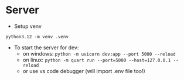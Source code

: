 

# Server
- Setup venv
```
python3.12 -m venv .venv
```
- To start the server for dev:
    - on windows: `python -m uvicorn dev:app --port 5000 --reload`
    - on linux: `python -m quart run --port=5000 --host=127.0.0.1 --reload`
    - or use vs code debugger (will import .env file too!)
